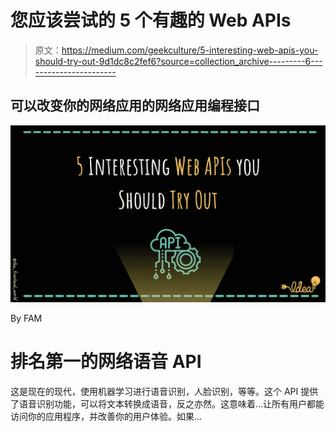 # 您应该尝试的 5 个有趣的 Web APIs

> 原文：<https://medium.com/geekculture/5-interesting-web-apis-you-should-try-out-9d1dc8c2fef6?source=collection_archive---------6----------------------->

## 可以改变你的网络应用的网络应用编程接口

![](img/482cf83d6e25becbf0c1563f3292bc8b.png)

By FAM

# 排名第一的网络语音 API

这是现在的现代，使用机器学习进行语音识别，人脸识别，等等。这个 API 提供了语音识别功能，可以将文本转换成语音，反之亦然。这意味着…让所有用户都能访问你的应用程序，并改善你的用户体验。如果…